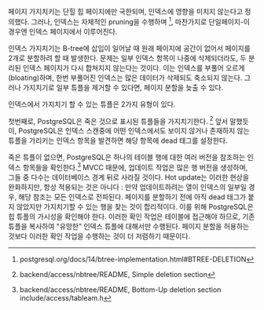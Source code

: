 
페이지 가지치키는 단힐 힙 페이지에만 국한되며, 인덱스에 영향을 미치지 않는다고 정의했다.
그러나, 인덱스는 자체적인 pruning을 수행하며 [^1], 마찬가지로 단일페이지-이경우엔 인덱스 페이지에서 이루어진다.

인덱스 가지치기는 B-tree에 삽입이 일어날 때 원래 페이지에 공간이 없어서 페이지를 2개로 분할하려 할 때 발생한다.
문제는 일부 인덱스 항목이 나중에 삭제되더라도, 두 분리된 인덱스 페이지가 다시 합쳐지지 않는다는 것이다.
이는 인덱스를 부풀어 오르게(bloating)하며, 한번 부풀어진 인덱스는 많은 데이터가 삭제되도 축소되지 않는다.
그러나 가지치기로 일부 튜플을 제거할 수 있다면, 페이지 분할을 늦출 수 있다.

인덱스에서 가지치기 할 수 있는 튜플은 2가지 유형이 있다.

첫번째로, PostgreSQL은 죽은 것으로 표시된 튜플들을 가지치기한다. [^2]
앞서 말했듯이, PostgreSQL은 인덱스 스캔중에 어떤 인덱스에서도 보이지 않거나 존재하지 않는 튜플을 가리키는 인덱스 항목을 발견하면 해당 항목에 dead 태그를 설정한다.


죽은 튜플이 없으면, PostgreSQL은 하나의 테이블 행에 대한 여러 버전을 참조하는  인덱스 항목들을 확인한다.[^3]
MVCC 때문에, 업데이트 작업은 많은 행 버전을 생성하며, 그들 중 다수는 데이터베이스 경계 뒤로 사라질 것이다.
Hot update는 이러한 현상을 완화하지만, 항상 적용되는 것은 아니다 : 만약 업데이트하려는 열이 인덱스의 일부일 경우, 해당 참조는 모든 인덱스로 전파된다. 페이지를 분할하기 전에 아직 dead 태그가 붙지 않았지만 가지치기할 수 있는 행을 찾는 것이 합리적이다.
이를 위해 PostgreSQL은 힙 튜플의 가시성을 확인해야 한다. 이러한 확인 작업은 테이블에 접근해야 하므로, 기존 튜플을 복사하여 "유망한" 인덱스 튜플에 대해서만 수행된다. 페이지 분할을 허용하는 것보다 이러한 확인 작업을 수행하는 것이 더 저렴하기 때문이다.




[^1]:postgresql.org/docs/14/btree-implementation.html#BTREE-DELETION

[^2]:backend/access/nbtree/README, Simple deletion section

[^3]:backend/access/nbtree/README, Bottom-Up deletion section
include/access/tableam.h